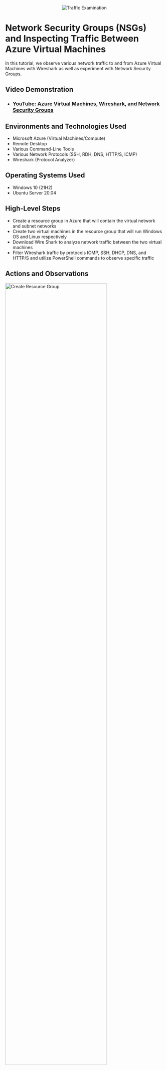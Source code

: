 <p align="center">
<img src="https://i.imgur.com/Ua7udoS.png" alt="Traffic Examination"/>
</p>

<h1>Network Security Groups (NSGs) and Inspecting Traffic Between Azure Virtual Machines</h1>
In this tutorial, we observe various network traffic to and from Azure Virtual Machines with Wireshark as well as experiment with Network Security Groups. <br />


<h2>Video Demonstration</h2>

- ### [YouTube: Azure Virtual Machines, Wireshark, and Network Security Groups](https://www.youtube.com)

<h2>Environments and Technologies Used</h2>

- Microsoft Azure (Virtual Machines/Compute)
- Remote Desktop
- Various Command-Line Tools
- Various Network Protocols (SSH, RDH, DNS, HTTP/S, ICMP)
- Wireshark (Protocol Analyzer)

<h2>Operating Systems Used </h2>

- Windows 10 (21H2)
- Ubuntu Server 20.04

<h2>High-Level Steps</h2>

- Create a resource group in Azure that will contain the virtual network and subnet networks
- Create two virtual machines in the resource group that will run Windows OS and Linux respectively 
- Download Wire Shark to analyze network traffic between the two virtual machines
- Filter Wireshark traffic by protocols ICMP, SSH, DHCP, DNS, and HTTP/S and utilize PowerShell commands to observe specific traffic

<h2>Actions and Observations</h2>

<p>
<img src="https://i.imgur.com/mi7o6xu.png" height="80%" width="80%" alt="Create Resource Group"/>
</p>
<p>
To start this tutorial you must have a Microsoft Azure account. Please sign up for Microsoft Azure if you haven't already. Once you have signed up with Azure, and created a tenant and subscription group, you need to create a resource group.
To do this type in resource group in the search bar on the dashboard and go to the resource group page. Once there click the "create resource group" button and start filling out the details. For the purpose of this tutorial, we will be naming our resource group Net-tutorial01 but you can name yours whatever you would like. Once you give the resource group a name you can skip the Tags tab and click the "review+create" tab to get your resource group created.
</p>
<br />

<p>
<img src="https://i.imgur.com/WeIjDgW.png" height="80%" width="80%" alt="Virtual Machine Creation"/>
</p>
<p>
  Once the resource group has been created then we will need to create the two virtual machines that are needed for this tutorial. In order to do this, type "virtual machines" into the Azure search bar and head to the virtual machines page. Once there click the "Create" button and start creating your first VM. For this first virtual machine, we will need to select our Resource Group ( which we created in the prior step), give our VM a name ( I choose VM1 but you can name it whatever you would like), select your Region( depending on where you are located, for example, if you live in New York City you would probably want to choose East US), choose your Image/ OS ( we want a Windows OS and so we would select Windows 10 Pro, version 22HS - x64 Gen 2), select a size (this involves deciding virtual CPU and RAM resources and selecting Standard_E2s_v3(2 vpcus with 16GiB of memory) should be sufficient enough) and then lastly create your admin account by creating a username and password. You can use the default options for inbound port rules, availability zones, and availability options. Once you have filled out the basics page you then head over to the Networking tab up top.
</p>
<br />

<p>
<img src="https://i.imgur.com/w4FNSya.png" height="80%" width="80%" alt="Networking Tab on Virtual Machine Page"/>
</p>
<p>
Once we are on the networking page, a virtual network, subnet, and public IP address should be already created for us by default. The Subnet IP will be important later because this is what we will use to communicate with the Linux VM that we will be creating in the next step. It will also be essential for us to select the same virtual network (VM-1 -vnet or in your case the name may be different) for the second VM to ensure that both VMs are operating under the same umbrella virtual network. After reviewing this page, click "review+create" at the bottom which should take you to the validation page. On the validation page click "create" at the bottom and your first VM will begin being spun up.
</p>
<br />

<p>
<img src="https://i.imgur.com/5TKwrzD.png" height="80%" width="80%" alt="Second Virtual Machine Creation"/>
</p>
<p>
Now that the first virtual machine has been created we can move on to creating our second virtual machine. We would mimic the same steps as above with some minor adjustments. Because we will be using a Linux OS for this virtual machine we will select Ubuntu Server 20.04 LTS - x64 Gen2 as the Image. Also, we will need to give this virtual machine a different name ( we chose VM2 but you can name this VM whatever you like). As you head to the bottom of the page you will notice that the authentication type defaulted to SSH public key, we will want to select "password" instead and create a username and password for this VM. After this is done head over to the networking tab.
</p>
<br />

<p>
<img src="https://i.imgur.com/TQPxZe6.png" height="80%" width="80%" alt="Networking Tab Two on Virtual Machine Page"/>
</p>
<p>
On this page, we just need to confirm that the virtual network is the same as the virtual network that was chosen for the first virtual machine (in this case VM1 -vnet). We will also leave the subnet at the default option and click "review+ create" at the bottom of the page. Once we reach the validation page we will select "create" and our second virtual machine will be spun up.
</p>
<br />

<p>
<img src="https://i.imgur.com/2fSbjTc.png" height="80%" width="80%" alt="Remote Desktop"/>
</p>
<p>
With the second virtual machine created our initial setup is complete. Our next step is to use our remote desktop program to remote into our first virtual machine with the Windows OS. Windows users will already have remote desktop installed but for Mac users, you will need to go to the app store and download remote desktop.
</p>
<br />

<p>
<img src="https://i.imgur.com/zD9C3Us.png" height="80%" width="80%" alt="Remoting In"/>
</p>
<p>
In order to use remote desktop simply click "Add PC" (this may be different for Windows) and copy your public IP address from your first virtual machine ( you can find this by searching virtual machine in the search bar and clicking the name of your first virtual machine(in our case that would be VM1) and paste it into the PC name section. Once that is done you can click "add". Then after clicking the add button the remote instance will be added and you can just click again to connect. When you attempt to connect you will be prompted with a window asking for a username and password. For this, simply use the same username and password that you established when you created your first virtual machine. Press continue and you will be taken to your remote desktop.
</p>
<br />

<p>
<img src="https://i.imgur.com/zGbEkPP.png" height="80%" width="80%" alt="WireShark"/>
</p>
<p>
  Now that we are inside our remote desktop we want to have the ability to analyze our network traffic and fortunately for us, there is a nifty software called Wireshark that will allow us to do this for free. Search for wireshark using the provided Microsoft Edge browser and click on the wireshark.org page. Once on the page click the "Get started" button which will take you to your installer options. Click Windows x64 Installer and start the installation process. 
</p>
<br />

<p>
<img src="https://i.imgur.com/r6N7fFc.png" height="80%" width="80%" alt="WireShark Installed"/>
</p>
<p>
Now that WireShark has been installed, open up the application and click the Ethernet option on the first page. This should take you to the "capturing from Ethernet" page where you will be shown all of the traffic occurring on your virtual machine. Most of this traffic is generated by behind-the-scenes processes on your VM. Now, to start communicating with our other virtual machine we will start by filtering some of this network traffic. In the filter bar above type in icmp, which stands for Internet Control Messaging Protocol, and click the blue right arrow sign for it to take effect.
</p>
<br />

<p>
<img src="https://i.imgur.com/IPlqCsT.png" height="80%" width="80%" alt="Ping VM2"/>
</p>
<p>
Because we are filtering traffic by ICMP, if we use the ping command to ping our second virtual machine, the traffic will appear in the WireShark console because ping utilizes ICMP. But in order to ping our second virtual machine we need to find its private IP address. This can easily be done by going back to your Azure page and heading to the virtual machine's page and selecting your second virtual machine. In our case, our private IP address is 10.0.05, and so we would want to ping 10.0.05. To start pinging our second VM, open up Powershell and type ping 10.0.0.5. Because there is nothing set up in our second virtual machine to block our ping traffic, each of the four ping requests that are sent from our first virtual machine to our second virtual machine is successful.
</p>
<br />

<p>
<img src="https://i.imgur.com/ErTtENZ.png" height="80%" width="80%" alt="Ping Google"/>
</p>
<p>
Next, let's ping a well-known website like Google.com. To do this we will type ping Google.com into Powershell. As seen in the picture above we received four successful replies from Google's IP address 142.251.16.113.
</p>
<br />

<p>
<img src="https://i.imgur.com/sHnoSJO.png" height="80%" width="80%" alt="Network Security Group"/>
</p>
<p>
Now let's demonstrate what would happen if the ping requests that were sent from our first VM to our second VM were blocked by our second VM's network security group. A network security group contains security rules that can allow or deny inbound and outbound traffic. In order for us to block the pings coming from the first virtual machine we will have to create a security rule in the second VM's network security group that denies ICMP network traffic. To start let's create a continuous ping request to VM2 by typing in the command ping -t 10.0.0.5, the "-t" tells VM1 to send this ping request until we cancel the command. Now let's head back to Microsoft Azure and type in network security groups in the search bar. Once you are on the page, click the network security group that corresponds to your second virtual machine. In our case that would be VM2-nsg. On the next page click "inbound security rules" under settings and then click the "Add" button to add your security rule. For the first five options, we can leave the default settings in place but what we would want to change is the Protocol option ( select ICMP), the Action option ( select Deny to deny ICMP traffic), and Priority( you can input 200 because lower numbers receive the highest priority). Once you have selected these options, click "Add" at the bottom and we will then observe the effects.
</p>
<br />

<p>
<img src="https://i.imgur.com/ODDK6It.png" height="80%" width="80%" alt="Network Security Group Part2"/>
</p>
<p>
As you can see, after the security rules went into effect, the ping request started timing out in PowerShell and WireShark is now saying that no response is found. The ping requests from VM1 to VM2 have been successfully denied. In order to revert back to alloying ICMP traffic, simply travel back to the network security group page, click on inbound rules, click on the rule that you just created, and change the Action from Deny to Allow. Alternatively, you can just delete the security rule.
</p>
<br />

<p>
<img src="https://i.imgur.com/IYOKI4D.png" height="80%" width="80%" alt="Secure Shell"/>
</p>
<p>
Next, let's analyze some SSH ( Secure Shell) traffic. You can filter this traffic by typing ssh into the green bar in Wireshark and hitting enter. In order to generate some network traffic we will have to SSH into our second virtual machine VM2. To do this pull-up Powershell again and type in the command ssh whatever your username is@ and the IP address of your second virtual machine (in our case 10.0.0.5). You will be asked by the Powershell prompt if you want to continue to connect and you will enter in yes. Then you will be prompted for the password for your second virtual machine. Enter your password and you will be connected to your second virtual machine via SSH. ( Note the password won't be visible as you type it but it will still be recorded. Hit enter after you finish typing it in).
</p>
<br />

<p>
<img src="https://i.imgur.com/DJmEXEB.png" height="80%" width="80%" alt="Disk Sanitization Steps"/>
</p>
<p>
Lorem ipsum dolor sit amet, consectetur adipiscing elit, sed do eiusmod tempor incididunt ut labore et dolore magna aliqua. Ut enim ad minim veniam, quis nostrud exercitation ullamco laboris nisi ut aliquip ex ea commodo consequat. Duis aute irure dolor in reprehenderit in voluptate velit esse cillum dolore eu fugiat nulla pariatur.
</p>
<br />

<p>
<img src="https://i.imgur.com/DJmEXEB.png" height="80%" width="80%" alt="Disk Sanitization Steps"/>
</p>
<p>
Lorem ipsum dolor sit amet, consectetur adipiscing elit, sed do eiusmod tempor incididunt ut labore et dolore magna aliqua. Ut enim ad minim veniam, quis nostrud exercitation ullamco laboris nisi ut aliquip ex ea commodo consequat. Duis aute irure dolor in reprehenderit in voluptate velit esse cillum dolore eu fugiat nulla pariatur.
</p>
<br />

<p>
<img src="https://i.imgur.com/DJmEXEB.png" height="80%" width="80%" alt="Disk Sanitization Steps"/>
</p>
<p>
Lorem ipsum dolor sit amet, consectetur adipiscing elit, sed do eiusmod tempor incididunt ut labore et dolore magna aliqua. Ut enim ad minim veniam, quis nostrud exercitation ullamco laboris nisi ut aliquip ex ea commodo consequat. Duis aute irure dolor in reprehenderit in voluptate velit esse cillum dolore eu fugiat nulla pariatur.
</p>
<br />
